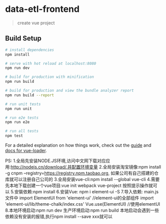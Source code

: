 # data-etl-frontend

> create vue project

## Build Setup

``` bash
# install dependencies
npm install

# serve with hot reload at localhost:8080
npm run dev

# build for production with minification
npm run build

# build for production and view the bundle analyzer report
npm run build --report

# run unit tests
npm run unit

# run e2e tests
npm run e2e

# run all tests
npm test
```

For a detailed explanation on how things work, check out the [guide](http://vuejs-templates.github.io/webpack/) and [docs for vue-loader](http://vuejs.github.io/vue-loader).

PS:
    1.全局先安装NODE.JS环境,访问中文网下载对应应用:http://nodejs.cn/download/,并配置环境变量
    2.全局安装淘宝镜像:npm install -g cnpm –registry=https://registry.npm.taobao.org,
        如果公司有自己搭建的仓库就可以注册自己公司的
    3.全局安装vue-cli:npm install --global vue-cli
    4.需要先本地下载创建一个vue项目:vue init webpack vue-project
        按照提示操作就可以
    5.安裝依赖:npm install
    6.安装Vue: npm i element-ui -S
    7.导入依赖: main.js文件中 
      import ElementUI from 'element-ui' //element-ui的全部组件
      import 'element-ui/lib/theme-chalk/index.css'
      Vue.use(ElementUI) //使用elementUI
    8.本地环境启动:npm run dev
      生产环境启动:npm run build
        本地启动会遇到一些依赖没有安装的报错,执行npm install --save xxx就可以
        
